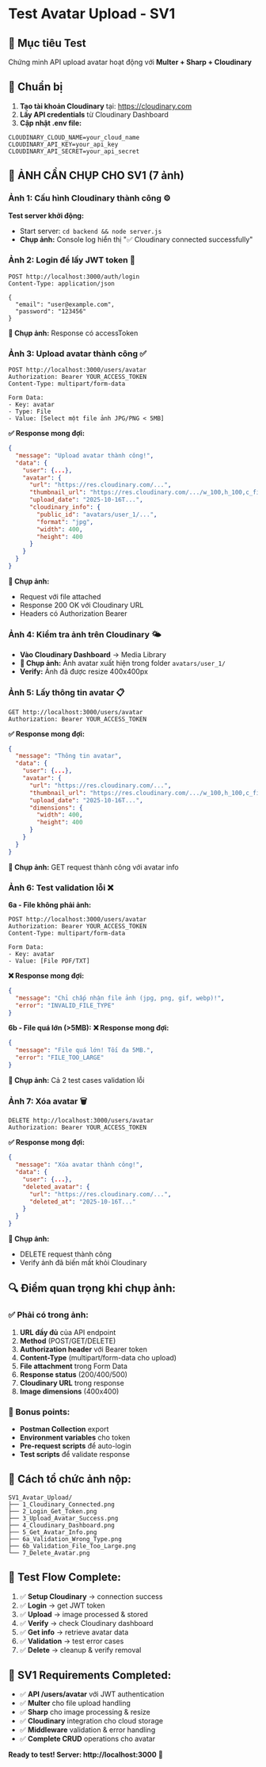 # Test Avatar Upload - SV1

## 🎯 Mục tiêu Test
Chứng minh API upload avatar hoạt động với **Multer + Sharp + Cloudinary**

## 🔧 Chuẩn bị
1. **Tạo tài khoản Cloudinary** tại: https://cloudinary.com
2. **Lấy API credentials** từ Cloudinary Dashboard
3. **Cập nhật .env file:**
```env
CLOUDINARY_CLOUD_NAME=your_cloud_name
CLOUDINARY_API_KEY=your_api_key  
CLOUDINARY_API_SECRET=your_api_secret
```

## 📸 **ẢNH CẦN CHỤP CHO SV1 (7 ảnh)**

### **Ảnh 1: Cấu hình Cloudinary thành công** ⚙️
**Test server khởi động:**
- Start server: `cd backend && node server.js`
- **Chụp ảnh:** Console log hiển thị "✅ Cloudinary connected successfully"

### **Ảnh 2: Login để lấy JWT token** 🔑
```
POST http://localhost:3000/auth/login
Content-Type: application/json

{
  "email": "user@example.com",
  "password": "123456"
}
```
**📸 Chụp ảnh:** Response có accessToken

### **Ảnh 3: Upload avatar thành công** ✅
```
POST http://localhost:3000/users/avatar
Authorization: Bearer YOUR_ACCESS_TOKEN
Content-Type: multipart/form-data

Form Data:
- Key: avatar
- Type: File
- Value: [Select một file ảnh JPG/PNG < 5MB]
```

**✅ Response mong đợi:**
```json
{
  "message": "Upload avatar thành công!",
  "data": {
    "user": {...},
    "avatar": {
      "url": "https://res.cloudinary.com/...",
      "thumbnail_url": "https://res.cloudinary.com/.../w_100,h_100,c_fill/...",
      "upload_date": "2025-10-16T...",
      "cloudinary_info": {
        "public_id": "avatars/user_1/...",
        "format": "jpg",
        "width": 400,
        "height": 400
      }
    }
  }
}
```

**📸 Chụp ảnh:** 
- Request với file attached
- Response 200 OK với Cloudinary URL
- Headers có Authorization Bearer

### **Ảnh 4: Kiểm tra ảnh trên Cloudinary** 🌤️
- **Vào Cloudinary Dashboard** → Media Library
- **📸 Chụp ảnh:** Ảnh avatar xuất hiện trong folder `avatars/user_1/`
- **Verify:** Ảnh đã được resize 400x400px

### **Ảnh 5: Lấy thông tin avatar** 📋
```
GET http://localhost:3000/users/avatar
Authorization: Bearer YOUR_ACCESS_TOKEN
```

**✅ Response mong đợi:**
```json
{
  "message": "Thông tin avatar",
  "data": {
    "user": {...},
    "avatar": {
      "url": "https://res.cloudinary.com/...",
      "thumbnail_url": "https://res.cloudinary.com/.../w_100,h_100,c_fill/...",
      "upload_date": "2025-10-16T...",
      "dimensions": {
        "width": 400,
        "height": 400
      }
    }
  }
}
```

**📸 Chụp ảnh:** GET request thành công với avatar info

### **Ảnh 6: Test validation lỗi** ❌

**6a - File không phải ảnh:**
```
POST http://localhost:3000/users/avatar
Authorization: Bearer YOUR_ACCESS_TOKEN
Content-Type: multipart/form-data

Form Data:
- Key: avatar  
- Value: [File PDF/TXT]
```

**❌ Response mong đợi:**
```json
{
  "message": "Chỉ chấp nhận file ảnh (jpg, png, gif, webp)!",
  "error": "INVALID_FILE_TYPE"
}
```

**6b - File quá lớn (>5MB):**
**❌ Response mong đợi:**
```json
{
  "message": "File quá lớn! Tối đa 5MB.",
  "error": "FILE_TOO_LARGE"
}
```

**📸 Chụp ảnh:** Cả 2 test cases validation lỗi

### **Ảnh 7: Xóa avatar** 🗑️
```
DELETE http://localhost:3000/users/avatar
Authorization: Bearer YOUR_ACCESS_TOKEN
```

**✅ Response mong đợi:**
```json
{
  "message": "Xóa avatar thành công!",
  "data": {
    "user": {...},
    "deleted_avatar": {
      "url": "https://res.cloudinary.com/...",
      "deleted_at": "2025-10-16T..."
    }
  }
}
```

**📸 Chụp ảnh:** 
- DELETE request thành công
- Verify ảnh đã biến mất khỏi Cloudinary

## 🔍 **Điểm quan trọng khi chụp ảnh:**

### **✅ Phải có trong ảnh:**
1. **URL đầy đủ** của API endpoint
2. **Method** (POST/GET/DELETE)
3. **Authorization header** với Bearer token
4. **Content-Type** (multipart/form-data cho upload)
5. **File attachment** trong Form Data
6. **Response status** (200/400/500)
7. **Cloudinary URL** trong response
8. **Image dimensions** (400x400)

### **🌟 Bonus points:**
- **Postman Collection** export
- **Environment variables** cho token
- **Pre-request scripts** để auto-login
- **Test scripts** để validate response

## 📂 **Cách tổ chức ảnh nộp:**

```
SV1_Avatar_Upload/
├── 1_Cloudinary_Connected.png
├── 2_Login_Get_Token.png
├── 3_Upload_Avatar_Success.png
├── 4_Cloudinary_Dashboard.png
├── 5_Get_Avatar_Info.png
├── 6a_Validation_Wrong_Type.png
├── 6b_Validation_File_Too_Large.png
└── 7_Delete_Avatar.png
```

## 🚀 **Test Flow Complete:**
1. ✅ **Setup Cloudinary** → connection success
2. ✅ **Login** → get JWT token  
3. ✅ **Upload** → image processed & stored
4. ✅ **Verify** → check Cloudinary dashboard
5. ✅ **Get info** → retrieve avatar data
6. ✅ **Validation** → test error cases
7. ✅ **Delete** → cleanup & verify removal

## 🎯 **SV1 Requirements Completed:**
- ✅ **API /users/avatar** với JWT authentication
- ✅ **Multer** cho file upload handling
- ✅ **Sharp** cho image processing & resize  
- ✅ **Cloudinary** integration cho cloud storage
- ✅ **Middleware** validation & error handling
- ✅ **Complete CRUD** operations cho avatar

**Ready to test! Server: http://localhost:3000** 🚀